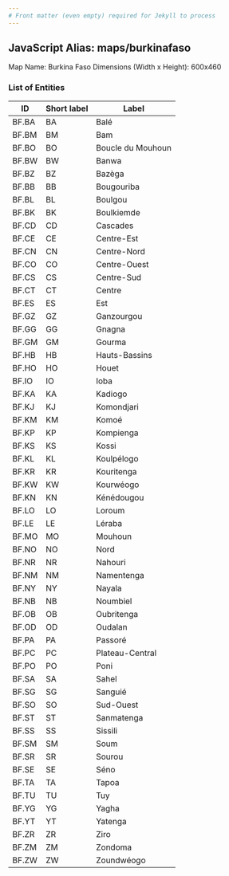 ```yaml
---
# Front matter (even empty) required for Jekyll to process
---
```


## JavaScript Alias: maps/burkinafaso

Map Name: Burkina Faso
Dimensions (Width x Height): 600x460

### List of Entities

ID | Short label | Label
---|---|---|
BF.BA|BA|Balé
BF.BM|BM|Bam
BF.BO|BO|Boucle du Mouhoun
BF.BW|BW|Banwa
BF.BZ|BZ|Bazèga
BF.BB|BB|Bougouriba
BF.BL|BL|Boulgou
BF.BK|BK|Boulkiemde
BF.CD|CD|Cascades
BF.CE|CE|Centre-Est
BF.CN|CN|Centre-Nord
BF.CO|CO|Centre-Ouest
BF.CS|CS|Centre-Sud
BF.CT|CT|Centre
BF.ES|ES|Est
BF.GZ|GZ|Ganzourgou
BF.GG|GG|Gnagna
BF.GM|GM|Gourma
BF.HB|HB|Hauts-Bassins
BF.HO|HO|Houet
BF.IO|IO|Ioba
BF.KA|KA|Kadiogo
BF.KJ|KJ|Komondjari
BF.KM|KM|Komoé
BF.KP|KP|Kompienga
BF.KS|KS|Kossi
BF.KL|KL|Koulpélogo
BF.KR|KR|Kouritenga
BF.KW|KW|Kourwéogo
BF.KN|KN|Kénédougou
BF.LO|LO|Loroum
BF.LE|LE|Léraba
BF.MO|MO|Mouhoun
BF.NO|NO|Nord
BF.NR|NR|Nahouri
BF.NM|NM|Namentenga
BF.NY|NY|Nayala
BF.NB|NB|Noumbiel
BF.OB|OB|Oubritenga
BF.OD|OD|Oudalan
BF.PA|PA|Passoré
BF.PC|PC|Plateau-Central
BF.PO|PO|Poni
BF.SA|SA|Sahel
BF.SG|SG|Sanguié
BF.SO|SO|Sud-Ouest
BF.ST|ST|Sanmatenga
BF.SS|SS|Sissili
BF.SM|SM|Soum
BF.SR|SR|Sourou
BF.SE|SE|Séno
BF.TA|TA|Tapoa
BF.TU|TU|Tuy
BF.YG|YG|Yagha
BF.YT|YT|Yatenga
BF.ZR|ZR|Ziro
BF.ZM|ZM|Zondoma
BF.ZW|ZW|Zoundwéogo

